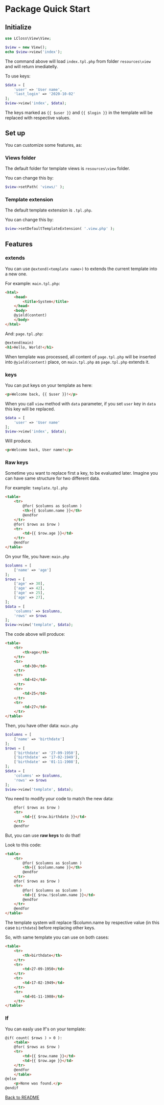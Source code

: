 # Package Quick Start

## Initialize 

```php
use LCloss\View\View;

$view = new View();
echo $view->view('index');
```

The command above will load `index.tpl.php` from folder `resources\view` and will return imediatelly.

To use keys:
```php
$data = [
    'user' => 'User name',
    'last_login' => '2020-10-02'
];
$view->view('index', $data);
```

The keys marked as `{{ $user }}` and `{{ $login }}` in the template will be replaced with respective values.

## Set up

You can customize some features, as:

### Views folder
The default folder for template views is `resources\view` folder.

You can change this by:
```php
$view->setPath( 'views/' );
```

### Template extension
The default template extension is `.tpl.php`. 

You can change this by:
```php
$view->setDefaultTemplateExtension( '.view.php' );
```
## Features

### extends
You can use `@extend(<template name>)` to extends the current template into a new one.

For example:
`main.tpl.php`:
```html
<html>
    <head>
        <title>System</title>
    </head>
    <body>
    @yield(content)
    </body>
</html>
```
And:
`page.tpl.php`:
```html
@extend(main)
<h1>Hello, World!</h1>
```

When template was processed, all content of `page.tpl.php` will be inserted into `@yield(content)` place, on `main.tpl.php` as `page.tpl.php` extends it.

### keys
You can put keys on your template as here:

```html
<p>Welcome back, {{ $user }}!</p>
```
When you call `view` method with `data` parameter, if you set `user` key in `data` this key will be replaced.
```php
$data = [
    'user' => 'User name'
];
$view->view('index', $data);
```
Will produce.
```html
<p>Welcome back, User name!</p>
```

### Raw keys
Sometime you want to replace first a key, to be evaluated later.
Imagine you can have same structure for two different data.

For example:
`template.tpl.php`
```html
<table>
    <tr>
        @for( $columns as $column )
        <th>{{ $column.name }}</th>
        @endfor
    </tr>
    @for( $rows as $row )
    <tr>
        <td>{{ $row.age }}</td>
    </tr>
    @endfor
</table>
```
On your file, you have:
`main.php`
```php
$columns = [
    ['name' => 'age']
];
$rows = [
    ['age' => 30],
    ['age' => 42],
    ['age' => 25],
    ['age' => 27],
];
$data = [
    'columns' => $columns,
    'rows' => $rows
];
$view->view('template', $data);
```
The code above will produce:
```html
<table>
    <tr>
        <th>age</th>
    </tr>
    <tr>
        <td>30</td>
    </tr>
    <tr>
        <td>42</td>
    </tr>
    <tr>
        <td>25</td>
    </tr>
    <tr>
        <td>27</td>
    </tr>
</table>
```
Then, you have other data:
`main.php`
```php
$columns = [
    ['name' => 'birthdate']
];
$rows = [
    ['birthdate' => '27-09-1950'],
    ['birthdate' => '17-02-1949'],
    ['birthdate' => '01-11-1908'],
];
$data = [
    'columns' => $columns,
    'rows' => $rows
];
$view->view('template', $data);
```
You need to modify your code to match the new data:
```html
    @for( $rows as $row )
    <tr>
        <td>{{ $row.birthdate }}</td>
    </tr>
    @endfor
```
But, you can use **raw keys** to do that!

Look to this code:
```html
<table>
    <tr>
        @for( $columns as $column )
        <th>{{ $column.name }}</th>
        @endfor
    </tr>
    @for( $rows as $row )
    <tr>
        @for( $columns as $column )
        <td>{{ $row.!$column.name }}</td>
        @endfor
    </tr>
    @endfor
</table>
```

The template system will replace !$column.name by respective value (in this case `birthdate`) before replacing other keys.

So, with same template you can use on both cases:
```html
<table>
    <tr>
        <th>birthdate</th>
    </tr>
    <tr>
        <td>27-09-1950</td>
    </tr>
    <tr>
        <td>17-02-1949</td>
    </tr>
    <tr>
        <td>01-11-1908</td>
    </tr>
</table>
```

### If
You can easly use If's on your template:
```html
@if( count( $rows ) > 0 ):
    <table>
    @for( $rows as $row )
    <tr>
        <td>{{ $row.name }}</td>
        <td>{{ $row.age }}</td>
    </tr>
    @endfor
    </table>
@else
    <p>None was found.</p>
@endif
```

[Back to README](README.md)
